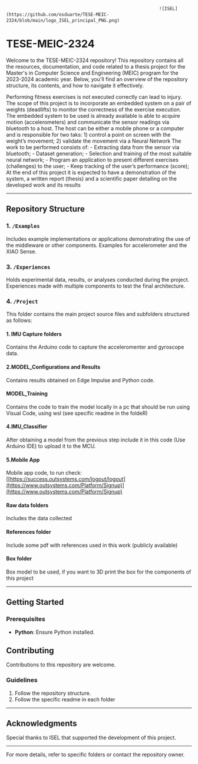                                                               ![ISEL](https://github.com/osduarte/TESE-MEIC-2324/blob/main/logo_ISEL_principal_PNG.png)

# TESE-MEIC-2324

Welcome to the TESE-MEIC-2324 repository! This repository contains all the resources, documentation, and code related to a thesis project for the Master's in Computer Science and Engineering (MEIC) program for the 2023-2024 academic year. Below, you'll find an overview of the repository structure, its contents, and how to navigate it effectively.


Performing fitness exercises is not executed correctly can lead to injury. The scope of this project is to incorporate an embedded system on a pair of weights (deadlifts) to monitor the correctness of the exercise execution. The embedded system to be used is already available is able to acquire motion (accelerometers) and communicate the sensor readings via bluetooth to a host. The host can be either a mobile phone or a computer and is responsible for two taks: 1) control a point on screen with the weight’s movement; 2) validate the movement via a Neural Network The work to be performed consists of: - Extracting data from the sensor via bluetooth; - Dataset generation; - Selection and training of the most suitable neural network; - Program an application to present different exercises (challenges) to the user; - Keep tracking of the user’s performance (score); At the end of this project it is expected to have a demonstration of the system, a written report (thesis) and a scientific paper detailing on the developed work and its results

---
## Repository Structure

### 1. `/Examples`
Includes example implementations or applications demonstrating the use of the middleware or other components. Examples for accelerometer and the XIAO Sense.

### 3. `/Experiences`
Holds experimental data, results, or analyses conducted during the project. Experiences made with multiple components to test the final architecture.

### 4. `/Project`
This folder contains the main project source files and subfolders structured as follows:

#### 1. IMU Capture folders
Contains the Arduino code to capture the acceleromenter and gyroscope data.

#### 2.MODEL_Configurations and Results
Contains results obtained on Edge Impulse and Python code.

#### MODEL_Training
Contains the code to train the model locally in a pc that should be run using Visual Code, using wsl (see specific readme in the foldeR)

#### 4.IMU_Classifier
After obtaining a model from the previous step include it in this code (Use Arduino IDE) to upload it to the MCU.

#### 5.Mobile App
Mobile app code, to run check: [[https://success.outsystems.com/logout/logout](https://www.outsystems.com/Platform/Signup)](https://www.outsystems.com/Platform/Signup)

#### Raw data folders
Includes the data collected

#### References folder
Include some pdf with references used in this work (publicly available)

#### Box folder
Box model to be used, if you want to 3D print the box for the components of this project

---

## Getting Started

### Prerequisites
- **Python**: Ensure Python installed.

## Contributing
Contributions to this repository are welcome.

### Guidelines
1. Follow the repository structure.
2. Follow the specific readme in each folder

---

## Acknowledgments
Special thanks to ISEL that supported the development of this project.

---

For more details, refer to specific folders or contact the repository owner.



